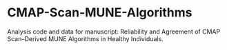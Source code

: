 # CMAP-Scan-MUNE-Algorithms
Analysis code and data for manuscript: Reliability and Agreement of CMAP Scan–Derived MUNE Algorithms in Healthy Individuals.
